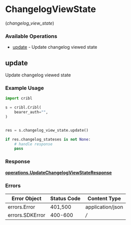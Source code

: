 # ChangelogViewState
(*changelog_view_state*)

### Available Operations

* [update](#update) - Update changelog viewed state

## update

Update changelog viewed state

### Example Usage

```python
import cribl

s = cribl.Cribl(
    bearer_auth="",
)


res = s.changelog_view_state.update()

if res.changelog_stateses is not None:
    # handle response
    pass
```


### Response

**[operations.UpdateChangelogViewStateResponse](../../models/operations/updatechangelogviewstateresponse.md)**
### Errors

| Error Object     | Status Code      | Content Type     |
| ---------------- | ---------------- | ---------------- |
| errors.Error     | 401,500          | application/json |
| errors.SDKError  | 400-600          | */*              |
